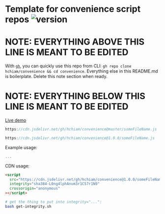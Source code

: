 # Template for convenience script repos ![version](https://img.shields.io/github/release/hchiam/convenience?style=flat-square)

# **NOTE: EVERYTHING ABOVE THIS LINE IS MEANT TO BE EDITED**

With [`gh`](https://github.com/hchiam/learning-gh), you can quickly use this repo from CLI: `gh repo clone hchiam/convenience && cd convenience`. Everything else in this README.md is boilerplate. Delete this note section when ready.

# **NOTE: EVERYTHING BELOW THIS LINE IS MEANT TO BE EDITED**

[Live demo](https://codepen.io/hchiam/pen/...)

```js
https://cdn.jsdelivr.net/gh/hchiam/convenience@master/someFileName.js
```

```js
https://cdn.jsdelivr.net/gh/hchiam/convenience@1.0.0/someFileName.js
```

Example usage:

```js
...
```

CDN usage:

```html
<script
  src="https://cdn.jsdelivr.net/gh/hchiam/convenience@1.0.0/someFileName.js"
  integrity="sha384-L0ng4lphAnum3r1C57r1N9"
  crossorigin="anonymous"
></script>
```

<!-- uncomment the part with someFileName.js in get-integrity.sh and edit the file name as needed: -->

```bash
# get the thing to put into integrity="...":
bash get-integrity.sh
```
